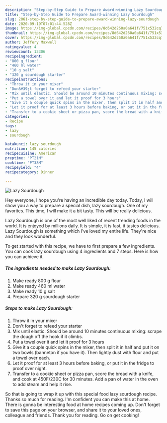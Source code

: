 ```yaml
---
description: "Step-by-Step Guide to Prepare Award-winning Lazy Sourdough"
title: "Step-by-Step Guide to Prepare Award-winning Lazy Sourdough"
slug: 2061-step-by-step-guide-to-prepare-award-winning-lazy-sourdough
date: 2020-09-19T07:01:44.528Z
image: https://img-global.cpcdn.com/recipes/8d642d260a0a641f/751x532cq70/lazy-sourdough-recipe-main-photo.jpg
thumbnail: https://img-global.cpcdn.com/recipes/8d642d260a0a641f/751x532cq70/lazy-sourdough-recipe-main-photo.jpg
cover: https://img-global.cpcdn.com/recipes/8d642d260a0a641f/751x532cq70/lazy-sourdough-recipe-main-photo.jpg
author: Jeffery Maxwell
ratingvalue: 4
reviewcount: 13306
recipeingredient:
- "800 g flour"
- "460 ml water"
- "10 g salt"
- "320 g sourdough starter"
recipeinstructions:
- "Throw it in your mixer"
- "Don&#39;t forget to refeed your starter"
- "Mix until elastic. Should be around 10 minutes continuous mixing: scrape the dough off the hook if it climbs."
- "Put a towel over it and let it proof for 3 hours"
- "Give it a couple quick spins in the mixer, then split it in half and put it on two bowls (banneton if you have it). Then lightly dust with flour and put a towel over each."
- "Let it proof for at least 3 hours before baking, or put it in the fridge to proof over night."
- "Transfer to a cookie sheet or pizza pan, score the bread with a knife, and cook at 450F/230C for 30 minutes. Add a pan of water in the oven to add steam and help it rise."
categories:
- Recipe
tags:
- lazy
- sourdough

katakunci: lazy sourdough 
nutrition: 145 calories
recipecuisine: American
preptime: "PT21M"
cooktime: "PT38M"
recipeyield: "4"
recipecategory: Dinner

---
```



![Lazy Sourdough](https://img-global.cpcdn.com/recipes/8d642d260a0a641f/751x532cq70/lazy-sourdough-recipe-main-photo.jpg)

Hey everyone, I hope you're having an incredible day today. Today, I will show you a way to prepare a special dish, lazy sourdough. One of my favorites. This time, I will make it a bit tasty. This will be really delicious.

Lazy Sourdough is one of the most well liked of recent trending foods in the world. It is enjoyed by millions daily. It is simple, it is fast, it tastes delicious. Lazy Sourdough is something which I've loved my entire life. They're nice and they look wonderful.




To get started with this recipe, we have to first prepare a few ingredients. You can cook lazy sourdough using 4 ingredients and 7 steps. Here is how you can achieve it.

<!--inarticleads1-->

##### The ingredients needed to make Lazy Sourdough:

1. Make ready 800 g flour
1. Make ready 460 ml water
1. Make ready 10 g salt
1. Prepare 320 g sourdough starter




<!--inarticleads2-->

##### Steps to make Lazy Sourdough:

1. Throw it in your mixer
1. Don&#39;t forget to refeed your starter
1. Mix until elastic. Should be around 10 minutes continuous mixing: scrape the dough off the hook if it climbs.
1. Put a towel over it and let it proof for 3 hours
1. Give it a couple quick spins in the mixer, then split it in half and put it on two bowls (banneton if you have it). Then lightly dust with flour and put a towel over each.
1. Let it proof for at least 3 hours before baking, or put it in the fridge to proof over night.
1. Transfer to a cookie sheet or pizza pan, score the bread with a knife, and cook at 450F/230C for 30 minutes. Add a pan of water in the oven to add steam and help it rise.




So that is going to wrap it up with this special food lazy sourdough recipe. Thanks so much for reading. I'm confident you can make this at home. There is gonna be interesting food at home recipes coming up. Don't forget to save this page on your browser, and share it to your loved ones, colleague and friends. Thank you for reading. Go on get cooking!
